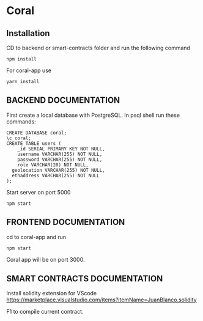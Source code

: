 # Coral

## Installation
CD to backend or smart-contracts folder and run the following command
```
npm install
```
For coral-app use
```
yarn install
```

## BACKEND DOCUMENTATION

First create a local database with PostgreSQL. In psql shell run these commands:
```
CREATE DATABASE coral;
\c coral;
CREATE TABLE users (
	_id SERIAL PRIMARY KEY NOT NULL,
	username VARCHAR(255) NOT NULL,
	password VARCHAR(255) NOT NULL,
	role VARCHAR(20) NOT NULL,
  geolocation VARCHAR(255) NOT NULL,
  ethaddress VARCHAR(255) NOT NULL
); 
```

Start server on port 5000
```
npm start
```

## FRONTEND DOCUMENTATION

cd to coral-app and run
```
npm start
```
Coral app will be on port 3000.



## SMART CONTRACTS DOCUMENTATION

Install solidity extension for VScode
https://marketplace.visualstudio.com/items?itemName=JuanBlanco.solidity

F1 to compile current contract.


